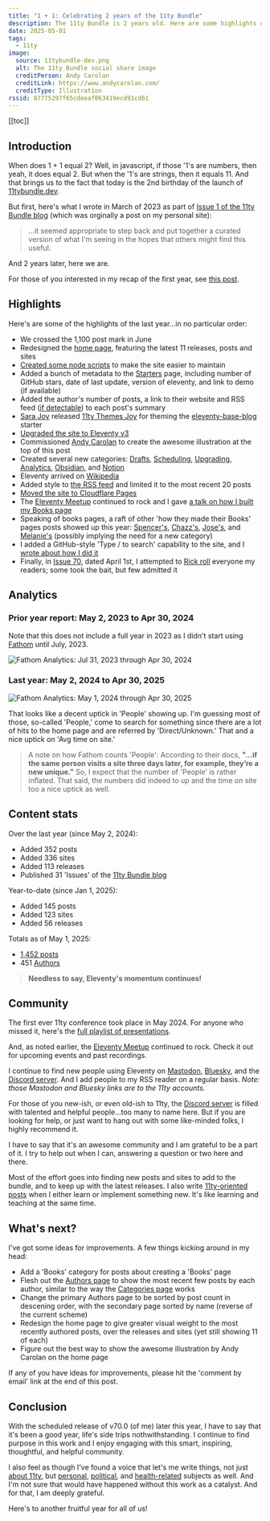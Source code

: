 ```yaml
---
title: "1 + 1: Celebrating 2 years of the 11ty Bundle"
description: The 11ty Bundle is 2 years old. Here are some highlights of the last year.
date: 2025-05-01
tags:
  - 11ty
image:
  source: 11tybundle-dev.png
  alt: The 11ty Bundle social share image
  creditPerson: Andy Carolan
  creditLink: https://www.andycarolan.com/
  creditType: Illustration
rssid: 87775297f65cdeeaf063419ecd91cdb1
---
```


[[toc]]

## Introduction

When does 1 + 1 equal 2? Well, in javascript, if those '1's are numbers, then yeah, it does equal 2. But when the '1's are strings, then it equals 11. And that brings us to the fact that today is the 2nd birthday of the launch of [11tybundle.dev](https://11tybundle.dev/).

But first, here's what I wrote in March of 2023 as part of [Issue 1 of the 11ty Bundle blog](https://11tybundle.dev/blog/11ty-bundle-1/) (which was orginally a post on my personal site):

> ...it seemed appropriate to step back and put together a curated version of what I'm seeing in the hopes that others might find this useful.

And 2 years later, here we are.

For those of you interested in my recap of the first year, see [this post](/blog/the-11ty-bundle-continues/).

## Highlights

Here's are some of the highlights of the last year...in no particular order:

- We crossed the 1,100 post mark in June
- Redesigned the [home page](https://11tybundle.dev), featuring the latest 11 releases, posts and sites
- [Created some node scripts](https://bobmonsour.com/blog/node-cli-of-my-dreams/) to make the site easier to maintain
- Added a bunch of metadata to the [Starters](https://11tybundle.dev/starters/) page, including number of GitHub stars, date of last update, version of eleventy, and link to demo (if available)
- Added the author's number of posts, a link to their website and RSS feed ([if detectable](https://bobmonsour.com/blog/got-rss-feeds/)) to each post's summary
- [Sara Joy](https://sarajoy.dev/) released [11ty Themes Joy](https://11tytheme.sjoy.lol/) for theming the [eleventy-base-blog](https://github.com/11ty/eleventy-base-blog) starter
- [Upgraded the site to Eleventy v3](https://bobmonsour.com/blog/upgrade-and-debug/)
- Commissioned [Andy Carolan](https://www.andycarolan.com/) to create the awesome illustration at the top of this post
- Created several new categories: [Drafts](https://11tybundle.dev/categories/drafts/), [Scheduling](https://11tybundle.dev/categories/scheduling/), [Upgrading](https://11tybundle.dev/categories/upgrading/), [Analytics](https://11tybundle.dev/categories/analytics/), [Obsidian](https://11tybundle.dev/categories/obsidian/), and [Notion](https://11tybundle.dev/categories/notion/)
- Eleventy arrived on [Wikipedia](<https://en.wikipedia.org/wiki/Eleventy_(software)>)
- Added style to [the RSS feed](https://11tybundle.dev/feed.xml) and limited it to the most recent 20 posts
- [Moved the site to Cloudflare Pages](https://bobmonsour.com/notes/11ty-bundle-moved-to-cloudflare/)
- The [Eleventy Meetup](https://11tymeetup.dev/) continued to rock and I gave [a talk on how I built my Books page](https://bobmonsour.com/notes/11ty-meetup-how-i-built-my-books-page/)
- Speaking of books pages, a raft of other 'how they made their Books' pages posts showed up this year: [Spencer's](https://www.spencerharston.com/posts/2025/creating-a-books-page/), [Chazz's](https://thisguise.wtf/blog/2024/12/06/building-a-goodreads-bookshelf-for-11ty/), [Jose's](https://vzq.wtf/blog/bookshelf/), and [Melanie's](https://melanie-richards.com/blog/new-reading-page/) (possibly implying the need for a new category)
- I added a GitHub-style 'Type / to search' capability to the site, and I [wrote about how I did it](https://bobmonsour.com/blog/a-keystroke-to-place-focus-in-the-search-box/)
- Finally, in [Issue 70](https://11tybundle.dev/blog/11ty-bundle-70/), dated April 1st, I attempted to [Rick roll](https://www.youtube.com/watch?v=dQw4w9WgXcQ) everyone my readers; some took the bait, but few admitted it

## Analytics

### Prior year report: May 2, 2023 to Apr 30, 2024

Note that this does not include a full year in 2023 as I didn't start using [Fathom](https://usefathom.com/) until July, 2023.

![Fathom Analytics: Jul 31, 2023 through Apr 30, 2024](/assets/img/fathom-2023-2024.jpg)

### Last year: May 2, 2024 to Apr 30, 2025

![Fathom Analytics: May 1, 2024 through Apr 30, 2025](/assets/img/fathom-2024-2025.jpg)

That looks like a decent uptick in 'People' showing up. I'm guessing most of those, so-called 'People,' come to search for something since there are a lot of hits to the home page and are referred by 'Direct/Unknown.' That and a nice uptick on 'Avg time on site.'

> A note on how Fathom counts 'People': According to their docs, **"...if the same person visits a site three days later, for example, they’re a new unique."** So, I expect that the number of 'People' is rather inflated. That said, the numbers did indeed to up and the time on site too a nice uptick as well.

## Content stats

Over the last year (since May 2, 2024):

- Added 352 posts
- Added 336 sites
- Added 113 releases
- Published 31 'Issues' of the [11ty Bundle blog](https://11tybundle.dev/blog/)

Year-to-date (since Jan 1, 2025):

- Added 145 posts
- Added 123 sites
- Added 56 releases

Totals as of May 1, 2025:

- [1,452 posts](https://11tybundle.dev/firehose/)
- 451 [Authors](https://11tybundle.dev/authors/)

> **Needless to say, Eleventy's momentum continues!**

## Community

The first ever 11ty conference took place in May 2024. For anyone who missed it, here's the [full playlist of presentations](https://www.youtube.com/playlist?list=PLwhCq3ZFGOGgetCSWisU2pkl9AFwQVxWJ).

And, as noted earlier, the [Eleventy Meetup](https://11tymeetup.dev/) continued to rock. Check it out for upcoming events and past recordings.

I continue to find new people using Eleventy on [Mastodon](https://neighborhood.11ty.dev/@11ty/), [Bluesky](https://bsky.app/profile/11ty.dev), and the [Discord server](https://www.11ty.dev/blog/discord/). And I add people to my RSS reader on a regular basis. _Note: those Mastodon and Bluesky links are to the 11ty accounts._

For those of you new-ish, or even old-ish to 11ty, the [Discord server](https://www.11ty.dev/blog/discord/) is filled with talented and helpful people...too many to name here. But if you are looking for help, or just want to hang out with some like-minded folks, I highly recommend it.

I have to say that it's an awesome community and I am grateful to be a part of it. I try to help out when I can, answering a question or two here and there.

Most of the effort goes into finding new posts and sites to add to the bundle, and to keep up with the latest releases. I also write [11ty-oriented posts](/tags/11ty/) when I either learn or implement something new. It's like learning and teaching at the same time.

## What's next?

I've got some ideas for improvements. A few things kicking around in my head:

- Add a 'Books' category for posts about creating a 'Books' page
- Flesh out the [Authors page](https://11tybundle.dev/authors/) to show the most recent few posts by each author, similar to the way the [Categories page](https://11tybundle.dev/categories/) works
- Change the primary Authors page to be sorted by post count in descening order, with the secondary page sorted by name (reverse of the current scheme)
- Redesign the home page to give greater visual weight to the most recently authored posts, over the releases and sites (yet still showing 11 of each)
- Figure out the best way to show the awesome illustration by Andy Carolan on the home page

If any of you have ideas for improvements, please hit the 'comment by email' link at the end of this post.

## Conclusion

With the scheduled release of v70.0 (of me) later this year, I have to say that it's been a good year, life's side trips nothwithstanding. I continue to find purpose in this work and I enjoy engaging with this smart, inspiring, thoughtful, and helpful community.

I also feel as though I've found a voice that let's me write things, not just [about 11ty](/tags/11ty/), but [personal](/tags/personal/), [political](/tags/politics/), and [health-related](/tags/health/) subjects as well. And I'm not sure that would have happened without this work as a catalyst. And for that, I am deeply grateful.

Here's to another fruitful year for all of us!
